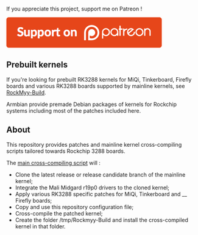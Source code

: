 If you appreciate this project, support me on Patreon !

[![Patreon !](https://raw.githubusercontent.com/Miouyouyou/RockMyy/master/.img/button-patreon.png)](https://www.patreon.com/Miouyouyou)

Prebuilt kernels
----------------

If you're looking for prebuilt RK3288 kernels for MiQi, Tinkerboard,
Firefly boards and various RK3288 boards supported by mainline kernels,
see [RockMyy-Build](../RockMyy-Build).

Armbian provide premade Debian packages of kernels for Rockchip systems
including most of the patches included here.

About
-----

This repository provides patches and mainline kernel cross-compiling
scripts tailored towards Rockchip 3288 boards.

The [main cross-compiling script](./GetPatchAndCompileKernel.sh) will :
* Clone the latest release or release candidate branch of the mainline  
  kernel;
* Integrate the Mali Midgard r19p0 drivers to the cloned kernel;
* Apply various RK3288 specific patches for MiQi, Tinkerboard and __
  Firefly boards;
* Copy and use this repository configuration file;
* Cross-compile the patched kernel;
* Create the folder /tmp/Rockmyy-Build and install the cross-compiled  
  kernel in that folder.


